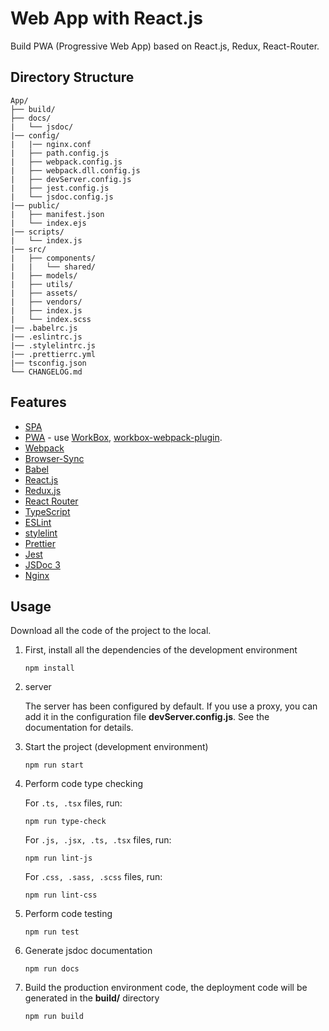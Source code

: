 # Web App with React.js

Build PWA (Progressive Web App) based on React.js, Redux, React-Router.

## Directory Structure

    App/
    ├── build/
    ├── docs/
    |   └── jsdoc/
    |── config/
    |   |── nginx.conf
    |   ├── path.config.js
    |   ├── webpack.config.js
    |   ├── webpack.dll.config.js
    |   ├── devServer.config.js
    |   ├── jest.config.js
    |   └── jsdoc.config.js
    |── public/
    |   ├── manifest.json
    |   └── index.ejs
    |── scripts/
    |   └── index.js
    |── src/
    |   ├── components/
    |   |   └── shared/
    |   ├── models/
    |   ├── utils/
    |   ├── assets/
    |   ├── vendors/
    |   ├── index.js
    |   └── index.scss
    |── .babelrc.js
    |── .eslintrc.js
    |── .stylelintrc.js
    |── .prettierrc.yml
    |── tsconfig.json
    └── CHANGELOG.md

## Features

-   [SPA](https://en.wikipedia.org/wiki/Single-page_application)
-   [PWA](https://en.wikipedia.org/wiki/Progressive_web_applications) - use [WorkBox](https://developers.google.com/web/tools/workbox/), [workbox-webpack-plugin](https://developers.google.com/web/tools/workbox/modules/workbox-webpack-plugin).
-   [Webpack](https://webpack.js.org/)
-   [Browser-Sync](https://www.browsersync.io/)
-   [Babel](https://babeljs.io/)
-   [React.js](https://reactjs.org/)
-   [Redux.js](https://redux.js.org/)
-   [React Router](https://reacttraining.com/react-router/)
-   [TypeScript](http://www.typescriptlang.org/)
-   [ESLint](https://eslint.org/)
-   [stylelint](https://stylelint.io/)
-   [Prettier](https://prettier.io/)
-   [Jest](https://jestjs.io/)
-   [JSDoc 3](http://usejsdoc.org/)
-   [Nginx](http://nginx.org/)

## Usage

Download all the code of the project to the local.

1.  First, install all the dependencies of the development environment

        npm install

2.  server

    The server has been configured by default. If you use a proxy, you can add it in the configuration file **devServer.config.js**. See the documentation for details.

3.  Start the project (development environment)

        npm run start

4.  Perform code type checking

    For `.ts, .tsx` files, run:

        npm run type-check

    For `.js, .jsx, .ts, .tsx` files, run:

        npm run lint-js

    For `.css, .sass, .scss` files, run:

        npm run lint-css

5.  Perform code testing

        npm run test

6.  Generate jsdoc documentation

        npm run docs

7.  Build the production environment code, the deployment code will be generated in the **build/** directory

        npm run build
